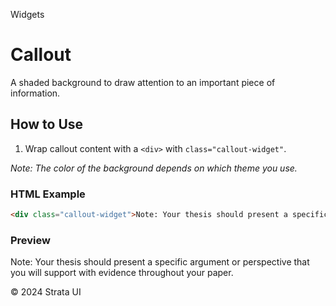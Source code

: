 <p class="section-text">Widgets</p>

# Callout

A shaded background to draw attention to an important piece of information.

## How to Use

1. Wrap callout content with a `<div>` with `class="callout-widget"`.

_Note: The color of the background depends on which theme you use._

### HTML Example

```html
<div class="callout-widget">Note: Your thesis should present a specific argument or perspective that you will support with evidence throughout your paper.</div>
```

### Preview

<div class="example-container">
  <div class="callout-widget">Note: Your thesis should present a specific argument or perspective that you will support with evidence throughout your paper.</div>
</div>

<div class="footer">
  <p>&copy; 2024 Strata UI</p>
</div>
